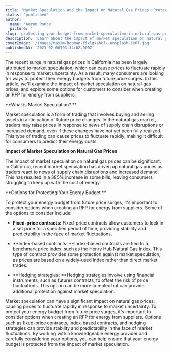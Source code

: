 ```yaml
---
title: 'Market Speculation and the Impact on Natural Gas Prices: Protecting Your Energy Budget'
status: 'published'
author:
  name: 'Aaron Ponce'
  picture: ''
slug: 'protecting-your-budget-from-market-speculation-in-natural-gas-prices'
description: 'Learn about the impact of market speculation on natural gas prices and explore options for protecting your energy budget. Consider fixed-price contracts, index-based contracts, and hedging strategies for stability and predictability. '
coverImage: '/images/maxim-hopman-fixlqxahcfk-unsplash-IyOT.jpg'
publishedAt: '2023-02-06T03:34:02.000Z'
---
```


The recent surge in natural gas prices in California has been largely attributed to market speculation, which can cause prices to fluctuate rapidly in response to market uncertainty. As a result, many consumers are looking for ways to protect their energy budgets from future price surges. In this article, we'll examine the impact of market speculation on natural gas prices, and explore some options for customers to consider when creating an RFP for energy from suppliers.

**What is Market Speculation? **<br>

Market speculation is a form of trading that involves buying and selling assets in anticipation of future price changes. In the natural gas market, traders may raise prices in response to news of supply chain disruptions or increased demand, even if these changes have not yet been fully realized. This type of trading can cause prices to fluctuate rapidly, making it difficult for consumers to predict their energy costs.

**Impact of Market Speculation on Natural Gas Prices** <br>

The impact of market speculation on natural gas prices can be significant. In California, recent market speculation has driven up natural gas prices as traders react to news of supply chain disruptions and increased demand. This has resulted in a 385% increase in some bills, leaving consumers struggling to keep up with the cost of energy.

**Options for Protecting Your Energy Budget **<br>

To protect your energy budget from future price surges, it's important to consider options when creating an RFP for energy from suppliers. Some of the options to consider include:

- **Fixed-price contracts:** Fixed-price contracts allow customers to lock in a set price for a specified period of time, providing stability and predictability in the face of market fluctuations.

- **Index-based contracts: **Index-based contracts are tied to a benchmark price index, such as the Henry Hub Natural Gas Index. This type of contract provides some protection against market speculation, as prices are based on a widely-used index rather than direct market trades.

- **Hedging strategies: **Hedging strategies involve using financial instruments, such as futures contracts, to offset the risk of price fluctuations. This option can be more complex but can provide additional protection against market speculation.

Market speculation can have a significant impact on natural gas prices, causing prices to fluctuate rapidly in response to market uncertainty. To protect your energy budget from future price surges, it's important to consider options when creating an RFP for energy from suppliers. Options such as fixed-price contracts, index-based contracts, and hedging strategies can provide stability and predictability in the face of market fluctuations. By working with a knowledgeable energy provider and carefully considering your options, you can help ensure that your energy budget is protected from the impact of market speculation.

